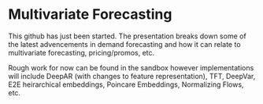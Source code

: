 # Multivariate Forecasting

This github has just been started. The presentation breaks down some of the latest advencements in demand forecasting and how it can relate to multivariate forecasting, pricing/promos, etc.

Rough work for now can be found in the sandbox however implementations will include DeepAR (with changes to feature representation), TFT, DeepVar, E2E heirarchical embeddings, Poincare Embeddings, Normalizing Flows, etc. 
